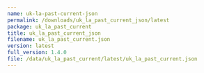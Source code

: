 ```yaml
---
name: uk-la-past-current-json
permalink: /downloads/uk_la_past_current_json/latest
package: uk_la_past_current
title: uk_la_past_current_json
filename: uk_la_past_current.json
version: latest
full_version: 1.4.0
file: /data/uk_la_past_current/latest/uk_la_past_current.json
---
```

